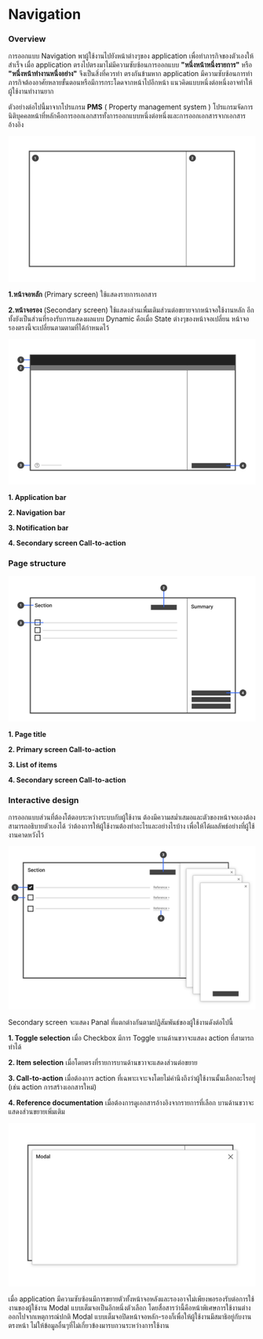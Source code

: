 Navigation
==========

### Overview
การออกแบบ Navigation พาผู้ใช้งานไปยังหน้าต่างๆของ application เพื่อทำภารกิจของตัวเองให้สำเร็จ
เมื่อ application ตรงไปตรงมาไม่มีความซับซ้อนการออกแบบ **"หนึ่งหน้าหนึ่งรายการ"** หรือ **"หนึ่งหน้าทำงานหนึ่งอย่าง"** จึงเป็นสิ่งที่ควรทำ ตรงกันข้ามหาก application มีความซับซ้อนการทำภารกิจต้องอาศัยหลายขั้นตอนหรือมีการกระโดดจากหน้าไปอีกหน้า แนวคิดแบบหนึ่งต่อหนึ่งอาจทำให้ผู้ใช้งานทำงานยาก

ตัวอย่างต่อไปนี้มาจากโปรแกรม **PMS** ( Property management system ) โปรแกรมจัดการนิติบุคคลหน้าที่หลักคือการออกเอกสารทั้งการออกแบบหนึ่งต่อหนึ่งและการออกเอกสารจากเอกสารอ้างอิง

![Navigation](images/navigation/pms-01.jpg)

**1.หน้าจอหลัก** (Primary screen) ใช้แสดงรายการเอกสาร

**2.หน้าจอรอง** (Secondary screen) ใช้แสดงส่วนเพื่มเติมส่วนต่อขยายจากหน้าจอใช้งานหลัก อีกทั้งยังเป็นส่วนที่รองรับการแสดงผลแบบ Dynamic คือเมื่อ State ต่างๆของหน้าจอเปลี่ยน หน้าจอรองตรงนี้จะเปลี่ยนตามตามที่ได้กำหนดไว้

![Navigation](images/navigation/pms-02.jpg)

**1. Application bar** 

**2. Navigation bar** 

**3. Notification bar**  

**4. Secondary screen Call-to-action** 


### Page structure

![Navigation](images/navigation/pms-03.jpg)

**1. Page title** 

**2. Primary screen Call-to-action** 

**3. List of items** 

**4. Secondary screen Call-to-action** 

### Interactive design
การออกแบบส่วนที่ต้องโต้ตอบระหว่างระบบกับผู้ใช้งาน ต้องมีความสม่ำเสมอและตัวของหน้าจอเองต้องสามารถอธิบายตัวเองได้ ว่าต้องการให้ผู้ใช้งานต้องทำอะไรและอย่างไรบ้าง เพื่อให้ได้ผลลัพธ์อย่างที่ผู้ใช้งานคาดหวังไว้

![Navigation](images/navigation/pms-04.jpg)

Secondary screen จะแสดง Panal ที่แตกต่างกันตามปฏิสัมพันธ์ของผู้ใช้งานดังต่อไปนี้

**1. Toggle selection** เมื่อ Checkbox มีการ Toggle บานด้านขวาจะแสดง action ที่สามารถทำได้

**2. Item selection** เมื่อโดยตรงที่รายการบานด้านขวาจะแสดงส่วนต่อขยาย

**3. Call-to-action** เมื่อต้องการ action ที่เฉพาะเจาะจงโดยไม่คำนึงถึงว่าผู้ใช้งานนั้นเลือกอะไรอยู่ (เช่น action การสร้างเอกสารใหม่)

**4. Reference documentation** เมื่อต้องการดูเอกสารอ้างอิงจากรายการที่เลือก บานด้านขวาจะแสดงส่วนขยายเพิ่มเติม

![Navigation](images/navigation/pms-05.jpg)

เมื่อ application มีความซับซ้อนมีการขยายตัวทั้งหน้าจอหลังและรองอาจไม่เพียงพอรองรับต่อการใช้งานของผู้ใช้งาน Modal แบบเต็มจอเป็นอีกหนึ่งตัวเลือก โดยสื่อสารว่านี้คือหน้าพิเศษการใช้งานต่างออกไปจากเหตุการณ์ปกติ Modal แบบเต็มจอปิดหน้าจอหลัก-รองก็เพื่อให้ผู้ใช้งานมีสมาธิอยู่กับงานตรงหน้า ไม่ให้ข้อมูลอื่นๆที่ไม่เกี่ยวข้องมารบกวนระหว่างการใช้งาน